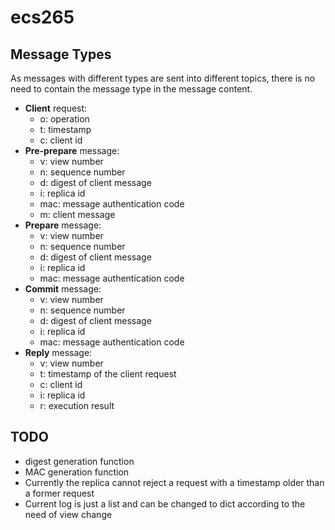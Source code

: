# ecs265

## Message Types

As messages with different types are sent into different topics, there is no need to contain the message type in the message content.

* **Client** request: 
  * o: operation
  * t: timestamp
  * c: client id
* **Pre-prepare** message:
  * v: view number
  * n: sequence number
  * d: digest of client message
  * i: replica id
  * mac: message authentication code
  * m: client message
* **Prepare** message:
  * v: view number
  * n: sequence number
  * d: digest of client message
  * i: replica id
  * mac: message authentication code
* **Commit** message:
  * v: view number
  * n: sequence number
  * d: digest of client message
  * i: replica id
  * mac: message authentication code
* **Reply** message:
  * v: view number
  * t: timestamp of the client request
  * c: client id
  * i: replica id
  * r: execution result

## TODO

* digest generation function
* MAC generation function
* Currently the replica cannot reject a request with a timestamp older than a former request
* Current log is just a list and can be changed to dict according to the need of view change